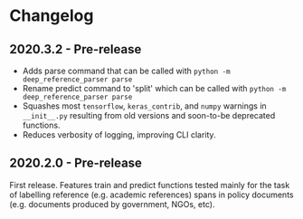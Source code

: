 # Changelog 

## 2020.3.2 - Pre-release

* Adds parse command that can be called with `python -m deep_reference_parser parse` 
* Rename predict command to 'split' which can be called with `python -m deep_reference_parser parse` 
* Squashes most `tensorflow`, `keras_contrib`, and `numpy` warnings in `__init__.py` resulting from old versions and soon-to-be deprecated functions.
* Reduces verbosity of logging, improving CLI clarity.

## 2020.2.0 - Pre-release

First release. Features train and predict functions tested mainly for the task of labelling reference (e.g. academic references) spans in policy documents (e.g. documents produced by government, NGOs, etc).

